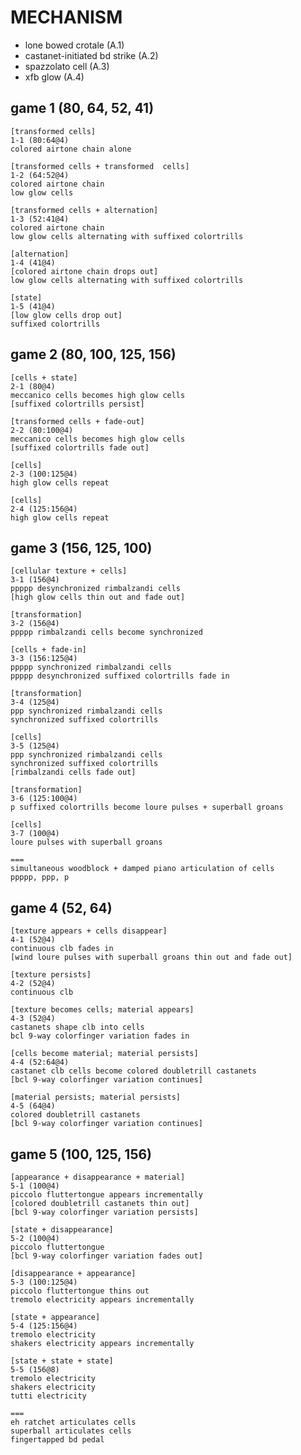 MECHANISM
=========

* lone bowed crotale (A.1)
* castanet-initiated bd strike (A.2)
* spazzolato cell (A.3)
* xfb glow (A.4)

game 1 (80, 64, 52, 41)
-----------------------

    [transformed cells]
    1-1 (80:64@4)
    colored airtone chain alone

    [transformed cells + transformed  cells]
    1-2 (64:52@4)
    colored airtone chain
    low glow cells

    [transformed cells + alternation]
    1-3 (52:41@4)
    colored airtone chain
    low glow cells alternating with suffixed colortrills

    [alternation]
    1-4 (41@4)
    [colored airtone chain drops out]
    low glow cells alternating with suffixed colortrills

    [state]
    1-5 (41@4)
    [low glow cells drop out]
    suffixed colortrills

game 2 (80, 100, 125, 156)
--------------------------

    [cells + state]
    2-1 (80@4)
    meccanico cells becomes high glow cells
    [suffixed colortrills persist]

    [transformed cells + fade-out]
    2-2 (80:100@4)
    meccanico cells becomes high glow cells
    [suffixed colortrills fade out]

    [cells]
    2-3 (100:125@4)
    high glow cells repeat

    [cells]
    2-4 (125:156@4)
    high glow cells repeat

game 3 (156, 125, 100)
----------------------

    [cellular texture + cells]
    3-1 (156@4)
    ppppp desynchronized rimbalzandi cells
    [high glow cells thin out and fade out]

    [transformation]
    3-2 (156@4)
    ppppp rimbalzandi cells become synchronized

    [cells + fade-in]
    3-3 (156:125@4)
    ppppp synchronized rimbalzandi cells
    ppppp desynchronized suffixed colortrills fade in

    [transformation]
    3-4 (125@4)
    ppp synchronized rimbalzandi cells
    synchronized suffixed colortrills

    [cells]
    3-5 (125@4)
    ppp synchronized rimbalzandi cells
    synchronized suffixed colortrills
    [rimbalzandi cells fade out]

    [transformation]
    3-6 (125:100@4)
    p suffixed colortrills become loure pulses + superball groans

    [cells]
    3-7 (100@4)
    loure pulses with superball groans

    ===
    simultaneous woodblock + damped piano articulation of cells
    ppppp, ppp, p

game 4 (52, 64)
---------------

    [texture appears + cells disappear]
    4-1 (52@4)
    continuous clb fades in
    [wind loure pulses with superball groans thin out and fade out]

    [texture persists]
    4-2 (52@4)
    continuous clb

    [texture becomes cells; material appears]
    4-3 (52@4)
    castanets shape clb into cells
    bcl 9-way colorfinger variation fades in

    [cells become material; material persists]
    4-4 (52:64@4)
    castanet clb cells become colored doubletrill castanets
    [bcl 9-way colorfinger variation continues]

    [material persists; material persists]
    4-5 (64@4)
    colored doubletrill castanets
    [bcl 9-way colorfinger variation continues]

game 5 (100, 125, 156)
----------------------

    [appearance + disappearance + material]
    5-1 (100@4)
    piccolo fluttertongue appears incrementally
    [colored doubletrill castanets thin out]
    [bcl 9-way colorfinger variation persists]

    [state + disappearance]
    5-2 (100@4)
    piccolo fluttertongue
    [bcl 9-way colorfinger variation fades out]

    [disappearance + appearance]
    5-3 (100:125@4)
    piccolo fluttertongue thins out
    tremolo electricity appears incrementally

    [state + appearance]
    5-4 (125:156@4)
    tremolo electricity
    shakers electricity appears incrementally

    [state + state + state]
    5-5 (156@8)
    tremolo electricity
    shakers electricity
    tutti electricity

    ===
    eh ratchet articulates cells
    superball articulates cells
    fingertapped bd pedal
